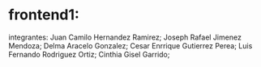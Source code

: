 # frontend1:
integrantes:
Juan Camilo Hernandez Ramirez;
Joseph Rafael Jimenez Mendoza;
Delma Aracelo Gonzalez;
Cesar Enrrique Gutierrez Perea;
Luis Fernando Rodriguez Ortiz;
Cinthia Gisel Garrido;
